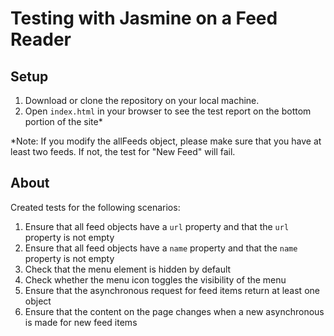 # Testing with Jasmine on a Feed Reader

## Setup

1. Download or clone the repository on your local machine.
2. Open `index.html` in your browser to see the test report on the bottom portion of the site*

*Note: If you modify the allFeeds object, please make sure that you have at least two feeds. If not, the test for "New Feed" will fail.

## About

Created tests for the following scenarios:

1. Ensure that all feed objects have a `url` property and that the `url` property is not empty
2. Ensure that all feed objects have a `name` property and that the `name` property is not empty
3. Check that the menu element is hidden by default
4. Check whether the menu icon toggles the visibility of the menu
5. Ensure that the asynchronous request for feed items return at least one object
6. Ensure that the content on the page changes when a new asynchronous is made for new feed items
